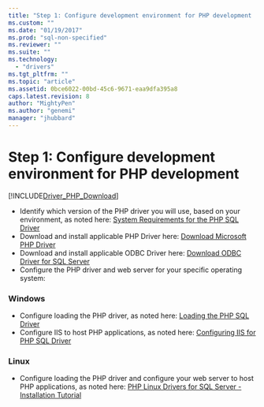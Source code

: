 ```yaml
---
title: "Step 1: Configure development environment for PHP development | Microsoft Docs"
ms.custom: ""
ms.date: "01/19/2017"
ms.prod: "sql-non-specified"
ms.reviewer: ""
ms.suite: ""
ms.technology: 
  - "drivers"
ms.tgt_pltfrm: ""
ms.topic: "article"
ms.assetid: 0bce6022-00bd-45c6-9671-eaa9dfa395a8
caps.latest.revision: 8
author: "MightyPen"
ms.author: "genemi"
manager: "jhubbard"
---
```

# Step 1: Configure development environment for PHP development
[!INCLUDE[Driver_PHP_Download](../../includes/driver_php_download.md)]




* Identify which version of the PHP driver you will use, based on your environment, as noted here:  [System Requirements for the PHP SQL Driver](../../connect/php/system-requirements-for-the-php-sql-driver.md)
* Download and install applicable PHP Driver here: [Download Microsoft PHP Driver](https://www.microsoft.com/download/details.aspx?id=20098)  
* Download and install applicable ODBC Driver here:  [Download ODBC Driver for SQL Server](../../connect/odbc/download-odbc-driver-for-sql-server.md)  
* Configure the PHP driver and web server for your specific operating system:

### Windows  
  

* Configure loading the PHP driver, as noted here: [Loading the PHP SQL Driver](../../connect/php/loading-the-php-sql-driver.md) 
* Configure IIS to host PHP applications, as noted here: [Configuring IIS for PHP SQL Driver](../../connect/php/configuring-iis-for-php-sql-driver.md)

### Linux


*	Configure loading the PHP driver and configure your web server to host PHP applications, as noted here: [PHP Linux Drivers for SQL Server - Installation Tutorial](https://github.com/Microsoft/msphpsql/blob/PHP-7.0-Linux/LinuxTutorial.md)
